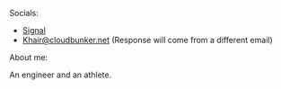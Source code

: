 Socials:

- [Signal](https://signal.me/#eu/-8rZDDBMZlnOMA9gvc-ZjZgTPxHecSFByGTfanAuKR_XGhodvoNPW4ehLr5b1Ag0)
- Khair@cloudbunker.net (Response will come from a different email)

About me:

An engineer and an athlete.
